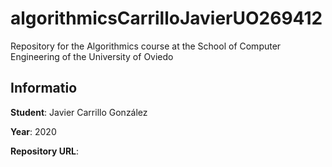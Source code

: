 # algorithmicsCarrilloJavierUO269412
Repository for the Algorithmics course at the School of Computer Engineering of the University of Oviedo

## Informatio
**Student**: Javier Carrillo González

**Year**: 2020

**Repository URL**:
